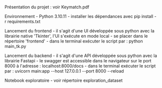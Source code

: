 Présentation du projet : voir Keymatch.pdf


Environnement
    - Python 3.10.11
    - installer les dépendances avec pip install -r requirements.txt


Lancement du frontend
    - il s'agit d'une UI développée sous python avec la librairie native 'Tkinter', l'UI s'exécute en mode local
    - se placer dans le répertoire 'frontend'
    - dans le terminal exécuter le script par : python main_tk.py


Lancement du backend
    - il s'agit d'une API développée sous python avec la librairie Fastapi
    - le swagger est accessible dans le navigateur sur le port 8000 à l'adresse : localhost:8000/docs
    - dans le terminal exécuter le script par :  uvicorn main:app --host 127.0.0.1 --port 8000 --reload


Notebook exploratoire
    - voir répertoire exploration_dataset
